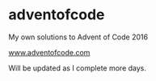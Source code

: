 # adventofcode
My own solutions to Advent of Code 2016

www.adventofcode.com

Will be updated as I complete more days.
